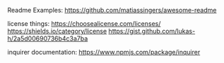 Readme Examples:
https://github.com/matiassingers/awesome-readme

license things:
https://choosealicense.com/licenses/
https://shields.io/category/license
https://gist.github.com/lukas-h/2a5d00690736b4c3a7ba

inquirer documentation:
https://www.npmjs.com/package/inquirer

